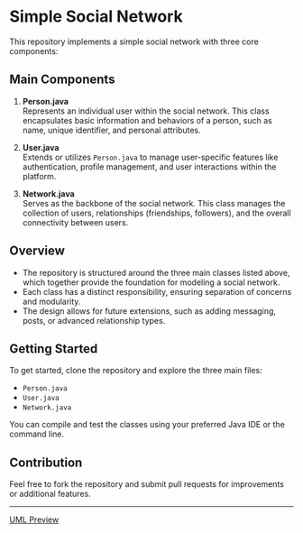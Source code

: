 # Simple Social Network

This repository implements a simple social network with three core components:

## Main Components

1. **Person.java**  
   Represents an individual user within the social network. This class encapsulates basic information and behaviors of a person, such as name, unique identifier, and personal attributes.

2. **User.java**  
   Extends or utilizes `Person.java` to manage user-specific features like authentication, profile management, and user interactions within the platform.

3. **Network.java**  
   Serves as the backbone of the social network. This class manages the collection of users, relationships (friendships, followers), and the overall connectivity between users.

## Overview

- The repository is structured around the three main classes listed above, which together provide the foundation for modeling a social network.
- Each class has a distinct responsibility, ensuring separation of concerns and modularity.
- The design allows for future extensions, such as adding messaging, posts, or advanced relationship types.

## Getting Started

To get started, clone the repository and explore the three main files:
- `Person.java`
- `User.java`
- `Network.java`

You can compile and test the classes using your preferred Java IDE or the command line.

## Contribution

Feel free to fork the repository and submit pull requests for improvements or additional features.

---

[UML Preview](https://www.dropbox.com/s/7gnhmebluatype7/cis22C%20uml.pdf?dl=0)
